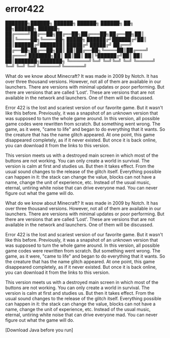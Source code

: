 # error422
███████╗██████╗ ██████╗  ██████╗ ██████╗ ██╗  ██╗██████╗ ██████╗ 
██╔════╝██╔══██╗██╔══██╗██╔═══██╗██╔══██╗██║  ██║╚════██╗╚════██╗
█████╗  ██████╔╝██████╔╝██║   ██║██████╔╝███████║ █████╔╝ █████╔╝
██╔══╝  ██╔══██╗██╔══██╗██║   ██║██╔══██╗╚════██║██╔═══╝ ██╔═══╝ 
███████╗██║  ██║██║  ██║╚██████╔╝██║  ██║     ██║███████╗███████╗
╚══════╝╚═╝  ╚═╝╚═╝  ╚═╝ ╚═════╝ ╚═╝  ╚═╝     ╚═╝╚══════╝╚══════╝
                                                                 
What do we know about Minecraft? It was made in 2009 by Notch. It has over three thousand versions. However, not all of them are available in our launchers. There are versions with minimal updates or poor performing. But there are versions that are called 'Lost'. These are versions that are not available in the network and launchers. One of them will be discussed.

Error 422 is the lost and scariest version of our favorite game. But it wasn't like this before. Previously, it was a snapshot of an unknown version that was supposed to turn the whole game around. In this version, all possible game codes were rewritten from scratch. But something went wrong. The game, as it were, "came to life" and began to do everything that it wants. So the creature that has the name glitch appeared. At one point, this game disappeared completely, as if it never existed. But once it is back online, you can download it from the links to this version.

This version meets us with a destroyed main screen in which most of the buttons are not working. You can only create a world in survival. The version is calm at first and studies us. But then it takes effect. From the usual sound changes to the release of the glitch itself. Everything possible can happen in it: the stack can change the value, blocks can not have a name, change the unit of experience, etc. Instead of the usual music, eternal, untiring white noise that can drive everyone mad. You can never figure out what the game will do.

What do we know about Minecraft? It was made in 2009 by Notch. It has over three thousand versions. However, not all of them are available in our launchers. There are versions with minimal updates or poor performing. But there are versions that are called 'Lost'. These are versions that are not available in the network and launchers. One of them will be discussed.

Error 422 is the lost and scariest version of our favorite game. But it wasn't like this before. Previously, it was a snapshot of an unknown version that was supposed to turn the whole game around. In this version, all possible game codes were rewritten from scratch. But something went wrong. The game, as it were, "came to life" and began to do everything that it wants. So the creature that has the name glitch appeared. At one point, this game disappeared completely, as if it never existed. But once it is back online, you can download it from the links to this version.

This version meets us with a destroyed main screen in which most of the buttons are not working. You can only create a world in survival. The version is calm at first and studies us. But then it takes effect. From the usual sound changes to the release of the glitch itself. Everything possible can happen in it: the stack can change the value, blocks can not have a name, change the unit of experience, etc. Instead of the usual music, eternal, untiring white noise that can drive everyone mad. You can never figure out what the game will do.

[Download Java before you run]
